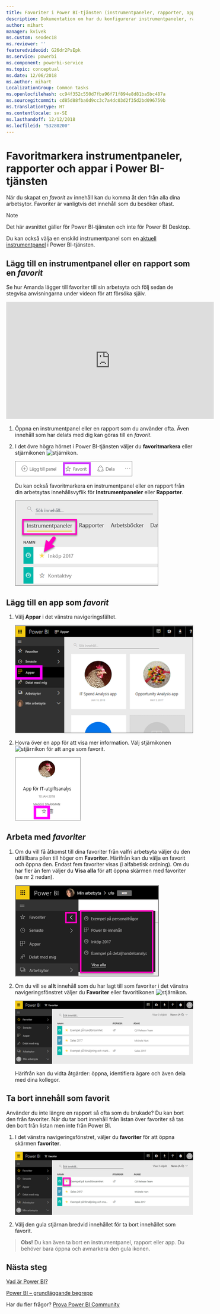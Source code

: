 ```yaml
---
title: Favoriter i Power BI-tjänsten (instrumentpaneler, rapporter, appar)
description: Dokumentation om hur du konfigurerar instrumentpaneler, rapporter och appar som favoriter i Power BI-tjänsten
author: mihart
manager: kvivek
ms.custom: seodec18
ms.reviewer: ''
featuredvideoid: G26dr2PsEpk
ms.service: powerbi
ms.component: powerbi-service
ms.topic: conceptual
ms.date: 12/06/2018
ms.author: mihart
LocalizationGroup: Common tasks
ms.openlocfilehash: cc94f352c550d7fba96f71f894e8d81ba5bc487a
ms.sourcegitcommit: cd85d88fba0d9cc3c7a4dc03d2f35d2bd096759b
ms.translationtype: HT
ms.contentlocale: sv-SE
ms.lasthandoff: 12/12/2018
ms.locfileid: "53280200"
---
```

# <a name="favorite-dashboards-reports-and-apps-in-power-bi-service"></a>Favoritmarkera instrumentpaneler, rapporter och appar i Power BI-tjänsten
När du skapat en *favorit* av innehåll kan du komma åt den från alla dina arbetsytor.  Favoriter är vanligtvis det innehåll som du besöker oftast.

> [!NOTE]
> Det här avsnittet gäller för Power BI-tjänsten och inte för Power BI Desktop.
> 
> 

Du kan också välja en enskild instrumentpanel som en [aktuell instrumentpanel](end-user-featured.md) i Power BI-tjänsten.

## <a name="add-a-dashboard-or-report-as-a-favorite"></a>Lägg till en instrumentpanel eller en rapport som en *favorit*
Se hur Amanda lägger till favoriter till sin arbetsyta och följ sedan de stegvisa anvisningarna under videon för att försöka själv.

<iframe width="560" height="315" src="https://www.youtube.com/embed/G26dr2PsEpk" frameborder="0" allowfullscreen></iframe>


1. Öppna en instrumentpanel eller en rapport som du använder ofta. Även innehåll som har delats med dig kan göras till en *favorit*.
2. I det övre högra hörnet i Power BI-tjänsten väljer du **favoritmarkera** eller stjärnikonen ![stjärnikon](./media/end-user-favorite/power-bi-favorite-icon.png).
   
   ![Ikonen Favorit](./media/end-user-favorite/powerbi-dashboard-favorite.png)
   
   Du kan också favoritmarkera en instrumentpanel eller en rapport från din arbetsytas innehållsvyflik för **Instrumentpaneler** eller **Rapporter**.
   
   ![Fliken Instrumentpanel med en gul stjärna](./media/end-user-favorite/power-bi-dashboard-favorite.png)

## <a name="add-an-app-as-a-favorite"></a>Lägg till en app som *favorit*

1. Välj **Appar** i det vänstra navigeringsfältet.

   ![instrumentpanel](./media/end-user-favorite/power-bi-favorite-apps.png)

2. Hovra över en app för att visa mer information.  Välj stjärnikonen ![stjärnikon](./media/end-user-favorite/power-bi-favorite-icon.png)  för att ange som favorit.
   
   ![hovra över appen](./media/end-user-favorite/power-bi-favorite-app.png)

## <a name="working-with-favorites"></a>Arbeta med *favoriter*
1. Om du vill få åtkomst till dina favoriter från valfri arbetsyta väljer du den utfällbara pilen till höger om **Favoriter**.  Härifrån kan du välja en favorit och öppna den. Endast fem favoriter visas (i alfabetisk ordning). Om du har fler än fem väljer du **Visa alla** för att öppna skärmen med favoriter (se nr 2 nedan). 
   
   ![Favoriter utfällt](./media/end-user-favorite/power-bi-favorite-flyout-new.png)
2. Om du vill se **allt** innehåll som du har lagt till som favoriter i det vänstra navigeringsfönstret väljer du **Favoriter** eller favoritikonen ![stjärnikon](./media/end-user-favorite/power-bi-favorites-icon.png).  
   
    ![fönstret Favoriter](./media/end-user-favorite/power-bi-favorites-screen.png)
   
   Härifrån kan du vidta åtgärder: öppna, identifiera ägare och även dela med dina kollegor.

## <a name="unfavorite-content"></a>Ta bort innehåll som favorit
Använder du inte längre en rapport så ofta som du brukade?  Du kan bort den från favoriter. När du tar bort innehåll från listan över favoriter så tas den bort från listan men inte från Power BI.

1. I det vänstra navigeringsfönstret, väljer du **favoriter** för att öppna skärmen **favoriter**.
   
   ![Skärmen Favoriter](./media/end-user-favorite/power-bi-unfavorites-screen.png)
2. Välj den gula stjärnan bredvid innehållet för ta bort innehållet som favorit.

> **Obs!** Du kan även ta bort en instrumentpanel, rapport eller app. Du behöver bara öppna och avmarkera den gula ikonen.   
> 
> 

## <a name="next-steps"></a>Nästa steg
[Vad är Power BI?](../power-bi-overview.md)

[Power BI – grundläggande begrepp](end-user-basic-concepts.md)

Har du fler frågor? [Prova Power BI Community](http://community.powerbi.com/)

